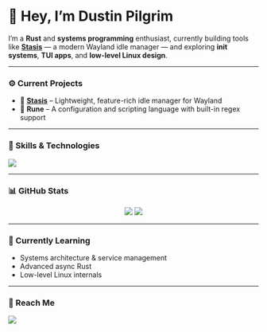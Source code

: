 # 👋 Hey, I’m Dustin Pilgrim  

I’m a **Rust** and **systems programming** enthusiast, currently building tools like [**Stasis**](https://github.com/saltnpepper97/stasis) — a modern Wayland idle manager — and exploring **init systems**, **TUI apps**, and **low-level Linux design**.

---

### ⚙️ Current Projects
- 🦀 **[Stasis](https://github.com/saltnpepper97/stasis)** – Lightweight, feature-rich idle manager for Wayland  
- 📜 **Rune** – A configuration and scripting language with built-in regex support 

---

### 🧠 Skills & Technologies
<p align="left">
  <img src="https://skillicons.dev/icons?i=rust,c,cpp,html,css,js,ts,bash,svelte,nodejs,npm,pnpm,python,tauri,vite,java&perline=7" />
</p>

---

### 📊 GitHub Stats
<p align="center">
  <img src="https://github-readme-stats.vercel.app/api?username=saltnpepper97&show_icons=true&theme=rose_pine" />
  <img src="https://github-readme-streak-stats.herokuapp.com/?user=saltnpepper97&theme=rose_pine" />
</p>

---

### 🌱 Currently Learning
- Systems architecture & service management  
- Advanced async Rust  
- Low-level Linux internals  

---

### 💬 Reach Me
<p align="left">
  <a href="mailto:dustin.pilgrim1997@gmail.com"><img src="https://img.shields.io/badge/-Email-%23D14836?style=flat&logo=gmail&logoColor=white" /></a>
</p>
